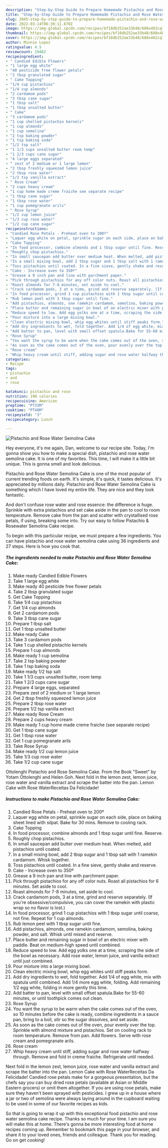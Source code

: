 ```yaml
---
description: "Step-by-Step Guide to Prepare Homemade Pistachio and Rose Water Semolina Cake"
title: "Step-by-Step Guide to Prepare Homemade Pistachio and Rose Water Semolina Cake"
slug: 2045-step-by-step-guide-to-prepare-homemade-pistachio-and-rose-water-semolina-cake
date: 2022-03-14T06:39:11.870Z
image: https://img-global.cpcdn.com/recipes/bf18db252ae33b48/680x482cq70/pistachio-and-rose-water-semolina-cake-recipe-main-photo.jpg
thumbnail: https://img-global.cpcdn.com/recipes/bf18db252ae33b48/680x482cq70/pistachio-and-rose-water-semolina-cake-recipe-main-photo.jpg
cover: https://img-global.cpcdn.com/recipes/bf18db252ae33b48/680x482cq70/pistachio-and-rose-water-semolina-cake-recipe-main-photo.jpg
author: Minnie Lopez
ratingvalue: 4.5
reviewcount: 19482
recipeingredient:
- " Candied Edible Flowers"
- "1 large egg white"
- "40 pesticide free flower petals"
- "2 tbsp granulated sugar"
- " Cake Topping"
- "1/4 cup pistachios"
- "1/4 cup almonds"
- "2 cardamom pods"
- "3 tbsp cane sugar"
- "1 tbsp salt"
- "1 tbsp unsalted butter"
- " Cake"
- "3 cardamom pods"
- "1 cup shelled pistachio kernels"
- "1 cup almonds"
- "1 cup semolina"
- "2 tsp baking powder"
- "1 tsp baking soda"
- "1/2 tsp salt"
- "1 1/3 cups unsalted butter room temp"
- "1 2/3 cups cane sugar"
- "4 large eggs separated"
- " zest of 2 medium or 1 large lemon"
- "2 tbsp freshly squeezed lemon juice"
- "2 tbsp rose water"
- "1/2 tsp vanilla extract"
- " Rose Cream"
- "2 cups heavy cream"
- "1 cup home made creme fraiche see separate recipe"
- "1 tbsp cane sugar"
- "1 tbsp rose water"
- "1 cup pomegranate arils"
- " Rose Syrup"
- "1/2 cup lemon juice"
- "1/3 cup rose water"
- "1/2 cup cane sugar"
recipeinstructions:
- "Candied Rose Petals - Preheat oven to 200º"
- "Laquer egg white on petal, sprinkle sugar on each side, place on baking sheet lined with silpat. Bake for 30 mins. Remove to cooling rack."
- "Cake Topping"
- "In food processor, combine almonds and 1 tbsp sugar until fine. Reserve."
- "Roughly chop pistachios."
- "In small saucepan add butter over medium heat. When melted, add pistachios until coated."
- "In a small mixing bowl, add 2 tbsp sugar and 1 tbsp salt with 1 ramekin cardamom. Whisk together."
- "Toss pistachios until coated. In a fine sieve, gently shake and reserve."
- "Cake - Increase oven to 350º"
- "Grease a 9 inch pan and line with parchment paper."
- "Pick through pistachios for any off color nuts. Roast all pistachios for 6 minutes. Set aside to cool."
- "Roast almonds for 7-8 minutes, set aside to cool."
- "Crack cardamom pods, 3 at a time, grind and reserve separately. (If you&#39;re obsessive/compulsive, you can cover the ramekin with plastic wrap so no flavor is lost.)"
- "In food processor, grind 1 cup pistachios with 1 tbsp sugar until coarse, not fine. Repeat for 1 cup almonds."
- "Rub lemon peel with 1 tbsp sugar until fine."
- "Add pistachios, almonds, one ramekin cardamom, semolina, baking powder, and salt. Whisk until mixed and reserve."
- "Place butter and remaining sugar in bowl of an electric mixer with paddle. Beat on medium-high speed until combined."
- "Reduce speed to low. Add egg yolks one at a time, scraping the side of the bowl as necessary. Add rose water, lemon juice, and vanilla extract until just combined."
- "Pour mixture into a large mixing bowl."
- "Clean electric mixing bowl, whip egg whites until stiff peaks form."
- "Add dry ingredients to wet, fold together. Add 1/4 of egg white, mix with spatula until combined. Add 1/4 more egg white, folding. Add remaining 1/2 egg white, folding in more gently this time."
- "Add batter to pan, level with small offset spatula.Bake for 55-60 minutes, or until toothpick comes out clean."
- "Rose Syrup"
- "You want the syrup to be warm when the cake comes out of the oven, so 10 minutes before the cake is ready, combine ingredients in a sauce pan, bring to a boil, stir so the sugar dissolves, and set aside."
- "As soon as the cake comes out of the oven, pour evenly over the top. Sprinkle with almond mixture and pistachios. Set on cooling rack to room temperature. Remove from pan. Add flowers. Serve with rose cream and pomegranate arils."
- "Rose cream"
- "Whip heavy cream until stiff, adding sugar and rose water halfway through. Remove and fold in creme fraiche. Refrigerate until needed."
categories:
- Recipe
tags:
- pistachio
- and
- rose

katakunci: pistachio and rose 
nutrition: 198 calories
recipecuisine: American
preptime: "PT33M"
cooktime: "PT40M"
recipeyield: "3"
recipecategory: Lunch

---
```



![Pistachio and Rose Water Semolina Cake](https://img-global.cpcdn.com/recipes/bf18db252ae33b48/680x482cq70/pistachio-and-rose-water-semolina-cake-recipe-main-photo.jpg)

Hey everyone, it's me again, Dan, welcome to our recipe site. Today, I'm gonna show you how to make a special dish, pistachio and rose water semolina cake. It is one of my favorites. This time, I will make it a little bit unique. This is gonna smell and look delicious.

Pistachio and Rose Water Semolina Cake is one of the most popular of current trending foods on earth. It's simple, it's quick, it tastes delicious. It's appreciated by millions daily. Pistachio and Rose Water Semolina Cake is something which I have loved my entire life. They are nice and they look fantastic.

And don&#39;t confuse rose water and rose essence: the difference is huge. Sprinkle with extra pistachios and set cake aside in the pan to cool to room temperature. Remove cake from the pan and scatter with crystallised rose petals, if using, breaking some into. Try our easy to follow Pistachio &amp; Rosewater Semolina Cake recipe.


To begin with this particular recipe, we must prepare a few ingredients. You can have pistachio and rose water semolina cake using 36 ingredients and 27 steps. Here is how you cook that.

<!--inarticleads1-->

##### The ingredients needed to make Pistachio and Rose Water Semolina Cake:

1. Make ready  Candied Edible Flowers
1. Take 1 large egg white
1. Make ready 40 pesticide free flower petals
1. Take 2 tbsp granulated sugar
1. Get  Cake Topping
1. Take 1/4 cup pistachios
1. Get 1/4 cup almonds
1. Get 2 cardamom pods
1. Take 3 tbsp cane sugar
1. Prepare 1 tbsp salt
1. Get 1 tbsp unsalted butter
1. Make ready  Cake
1. Take 3 cardamom pods
1. Take 1 cup shelled pistachio kernels
1. Prepare 1 cup almonds
1. Make ready 1 cup semolina
1. Take 2 tsp baking powder
1. Take 1 tsp baking soda
1. Make ready 1/2 tsp salt
1. Take 1 1/3 cups unsalted butter, room temp
1. Take 1 2/3 cups cane sugar
1. Prepare 4 large eggs, separated
1. Prepare  zest of 2 medium or 1 large lemon
1. Get 2 tbsp freshly squeezed lemon juice
1. Prepare 2 tbsp rose water
1. Prepare 1/2 tsp vanilla extract
1. Make ready  Rose Cream
1. Prepare 2 cups heavy cream
1. Make ready 1 cup home made creme fraiche (see separate recipe)
1. Get 1 tbsp cane sugar
1. Get 1 tbsp rose water
1. Get 1 cup pomegranate arils
1. Take  Rose Syrup
1. Make ready 1/2 cup lemon juice
1. Take 1/3 cup rose water
1. Take 1/2 cup cane sugar


Ottolenghi Pistachio and Rose Semolina Cake. From the Book "Sweet" by Yotam Ottolenghi and Helen Goh. Next fold in the lemon zest, lemon juice, rose water and vanilla extract and scrape the batter into the pan. Lemon Cake with Rose WaterReceitas Da Felicidade! 

<!--inarticleads2-->

##### Instructions to make Pistachio and Rose Water Semolina Cake:

1. Candied Rose Petals - Preheat oven to 200º
1. Laquer egg white on petal, sprinkle sugar on each side, place on baking sheet lined with silpat. Bake for 30 mins. Remove to cooling rack.
1. Cake Topping
1. In food processor, combine almonds and 1 tbsp sugar until fine. Reserve.
1. Roughly chop pistachios.
1. In small saucepan add butter over medium heat. When melted, add pistachios until coated.
1. In a small mixing bowl, add 2 tbsp sugar and 1 tbsp salt with 1 ramekin cardamom. Whisk together.
1. Toss pistachios until coated. In a fine sieve, gently shake and reserve.
1. Cake - Increase oven to 350º
1. Grease a 9 inch pan and line with parchment paper.
1. Pick through pistachios for any off color nuts. Roast all pistachios for 6 minutes. Set aside to cool.
1. Roast almonds for 7-8 minutes, set aside to cool.
1. Crack cardamom pods, 3 at a time, grind and reserve separately. (If you&#39;re obsessive/compulsive, you can cover the ramekin with plastic wrap so no flavor is lost.)
1. In food processor, grind 1 cup pistachios with 1 tbsp sugar until coarse, not fine. Repeat for 1 cup almonds.
1. Rub lemon peel with 1 tbsp sugar until fine.
1. Add pistachios, almonds, one ramekin cardamom, semolina, baking powder, and salt. Whisk until mixed and reserve.
1. Place butter and remaining sugar in bowl of an electric mixer with paddle. Beat on medium-high speed until combined.
1. Reduce speed to low. Add egg yolks one at a time, scraping the side of the bowl as necessary. Add rose water, lemon juice, and vanilla extract until just combined.
1. Pour mixture into a large mixing bowl.
1. Clean electric mixing bowl, whip egg whites until stiff peaks form.
1. Add dry ingredients to wet, fold together. Add 1/4 of egg white, mix with spatula until combined. Add 1/4 more egg white, folding. Add remaining 1/2 egg white, folding in more gently this time.
1. Add batter to pan, level with small offset spatula.Bake for 55-60 minutes, or until toothpick comes out clean.
1. Rose Syrup
1. You want the syrup to be warm when the cake comes out of the oven, so 10 minutes before the cake is ready, combine ingredients in a sauce pan, bring to a boil, stir so the sugar dissolves, and set aside.
1. As soon as the cake comes out of the oven, pour evenly over the top. Sprinkle with almond mixture and pistachios. Set on cooling rack to room temperature. Remove from pan. Add flowers. Serve with rose cream and pomegranate arils.
1. Rose cream
1. Whip heavy cream until stiff, adding sugar and rose water halfway through. Remove and fold in creme fraiche. Refrigerate until needed.


Next fold in the lemon zest, lemon juice, rose water and vanilla extract and scrape the batter into the pan. Lemon Cake with Rose WaterReceitas Da Felicidade! Candied rose petals make for a gorgeous presentation, but the chefs say you can buy dried rose petals (available at Asian or Middle Eastern grocers) or omit them altogether. If you are using rose petals, make sure they haven&#39;t been sprayed with pesticides. I grew up in a house where a jar or two of semolina were always laying around in the cupboard waiting to be used in some of our favorite recipes as kids. 

So that is going to wrap it up with this exceptional food pistachio and rose water semolina cake recipe. Thanks so much for your time. I am sure you will make this at home. There's gonna be more interesting food at home recipes coming up. Remember to bookmark this page in your browser, and share it to your loved ones, friends and colleague. Thank you for reading. Go on get cooking!

